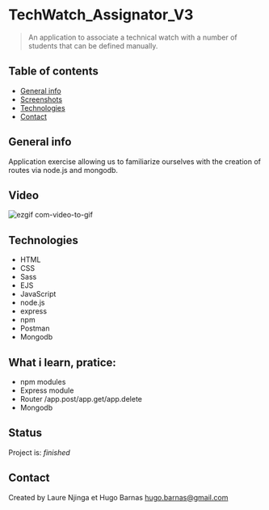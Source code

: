 ﻿# TechWatch_Assignator_V3
> An application to associate a technical watch with a number of students that can be defined manually.

## Table of contents
* [General info](#general-info)
* [Screenshots](#screenshots)
* [Technologies](#technologies)
* [Contact](#contact)

## General info
Application exercise allowing us to familiarize ourselves with the creation of routes via node.js and mongodb.

## Video

![ezgif com-video-to-gif](https://user-images.githubusercontent.com/57058997/91094814-a4d42380-e65b-11ea-85e4-a9f56a5061f2.gif)



## Technologies
* HTML
* CSS
* Sass
* EJS
* JavaScript
* node.js
* express
* npm
* Postman
* Mongodb


## What i learn, pratice: 
<ul>
 <li>npm modules
 <li>Express module
 <li>Router /app.post/app.get/app.delete
 <li>Mongodb
</ul>
 
 
## Status
Project is:  _finished_


## Contact
Created by Laure Njinga et Hugo Barnas
hugo.barnas@gmail.com

